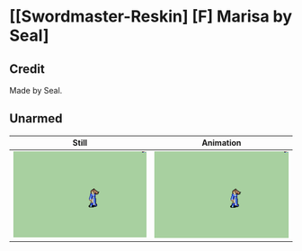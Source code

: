 # [\[Swordmaster-Reskin\] \[F\] Marisa by Seal]

## Credit

Made by Seal.
	
## Unarmed

| Still | Animation |
| :---: | :-------: |
| ![Unarmed still](./Unarmed_000.png) | ![Unarmed animation](./Unarmed.gif) |
